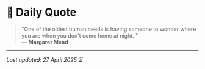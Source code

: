 # 📜 Daily Quote

> "One of the oldest human needs is having someone to wonder where you are when you don't come home at night. "  
> — **Margaret Mead**

---

_Last updated: 27 April 2025 ⏳_
